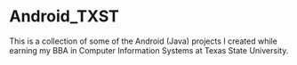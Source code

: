 # Android_TXST
This is a collection of some of the Android (Java) projects I created while earning my BBA in Computer Information Systems at Texas State University.
